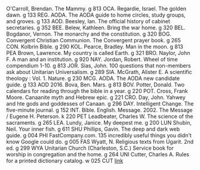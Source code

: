 O'Carroll, Brendan.  The Mammy.  g 813 OCA.
Regardie, Israel.  The golden dawn.  g 133 REG.
AODA.  The AODA guide to home circles, study groups, and groves.  g 133 AOD.
Beesley, Ian.  The official history of cabinet secretaries.  g 352 BEE.
Belew, Kathleen.  Bring the war home.  g 320 BEL.
Bogdanor, Vernon.  The monarchy and the constitution.  g 320 BOG. 
Convergent Christian Communion.  The Convergent prayer book.  g 265 CON. 
Kolbrin Bible.  g 290 KOL. 
Pearce, Bradley.  Man in the moon.  g 813 PEA 
Brown, Lawrence.  My country is called Earth.  g 321 BRO. 
Naylor, John F.  A man and an institution.  g 920 NAY. 
Jordan, Robert.  Wheel of time compendium 1-10.  g 813 JOR. 
Sias, John.  100 questions that non-members ask about Unitarian Universalism.  g 289 SIA. 
McGrath, Alister E.  A scientific theology : Vol. 1. Nature.  g 230 MCG. 
AODA.  The AODA new candidate guide.  g 133 AOD 2016. 
Bova, Ben.  Mars.  g 813 BOV. 
Potter, Donald.  Two calendars for reading through the bible in a year.  g 220 POT. 
Cross, Frank Moore.  Canaanite myth and Hebrew epic.  g 221 CRO. 
Day, John.  Yahwey and hte gods and goddesses of Canaan.  g 296 DAY. 
Intelligent Change.  The five-minute journal.  g 152 INT. 
Bible. English. Message. 2002.  The Message / Eugene H. Peterson.  k 220 PET 
Leadbeater, Charles W.  The science of the sacraments.  g 265 LEA. 
Lundy, Janice.  My deepest me.  g 200 LUN 
Shubin, Neil.  Your inner fish.  g 611 SHU 
Phillips, Gavin.  The deep and dark web guide.  g 004 PHI 
FastCompany.com.  135 incredibly useful things you didn't know Google could do.  g 005 FAS 
Wyatt, N.  Religious texts from Ugarit. 2nd ed.  g 299 WYA 
Unitarian Church (Charleston, S.C.)  Service book for worship in congregation and the home.  g 264 UNI 
Cutter, Charles A.  Rules for a printed dictionary catalog.  w 025 CUT [link](http://books.google.com/books?id=rj-f4-Ps-AkC) 
